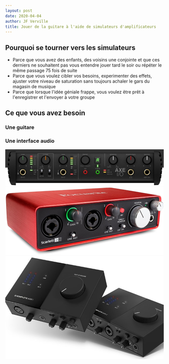 ```yaml
---
layout: post
date: 2020-04-04
author: JF Verville
title: Jouer de la guitare à l'aide de simulateurs d'amplificateurs
---
```


## Pourquoi se tourner vers les simulateurs
- Parce que vous avez des enfants, des voisins une conjointe et que ces derniers ne souhaitent pas vous entendre jouer tard le soir ou répéter le même passage 75 fois de suite
- Parce que vous voulez cibler vos besoins, experimenter des effets, ajuster votre niveau de saturation sans toujours achaler le gars du magasin de musique
- Parce que lorsque l'idée géniale frappe, vous voulez être prêt à l'enregistrer et l'envoyer à votre groupe

## Ce que vous avez besoin
### Une guitare

### Une interface audio
<div class="container">
  <div class="row">
    <div class="col-sm align-bottom">
      <img src="/assets/images/axe-io.jpg" alt="Axe IO" class="w-30" />
      <img src="/assets/images/focusrite.jpg" alt="focusrite" class="w-30" />
      <img src="/assets/images/komplete.jpg" alt="komplete" class="w-30" />
    </div>
  </div>
</div>



